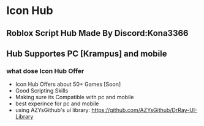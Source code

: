 # Icon Hub
## Roblox Script Hub Made By Discord:Kona3366
## Hub Supportes PC [Krampus] and mobile

### what dose Icon Hub Offer
- Icon Hub Offers about 50+ Games [Soon]
- Good Scripting Skills
- Making sure its Compatible with pc and mobile
- best experince for pc and mobile
- using AZYsGithub's ui library: https://github.com/AZYsGithub/DrRay-UI-Library
